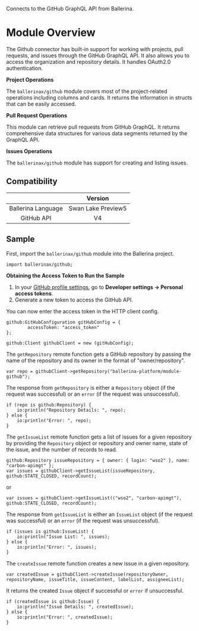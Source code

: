 Connects to the GitHub GraphQL API from Ballerina.

# Module Overview

The Github connector has built-in support for working with projects, pull requests, and issues through the GitHub GraphQL API. It also allows you to access the organization and repository details. It handles OAuth2.0 authentication.

**Project Operations**

The `ballerinax/github` module covers most of the project-related operations including columns and cards. It returns the information in structs that can be easily accessed.

**Pull Request Operations**

This module can retrieve pull requests from GitHub GraphQL. It returns comprehensive data structures for various data segments returned by the GraphQL API.

**Issues Operations**

The `ballerinax/github` module has support for creating and listing issues.


## Compatibility
|                             |       Version               |
|:---------------------------:|:---------------------------:|
| Ballerina Language          | Swan Lake Preview5          |
| GitHub API                  | V4                          |

## Sample

First, import the `ballerinax/github` module into the Ballerina project.

```ballerina
import ballerinax/github;
```

**Obtaining the Access Token to Run the Sample**

1. In your [GitHub profile settings](https://github.com/settings/profile), go to **Developer settings -> Personal access tokens**.
2. Generate a new token to access the GitHub API.

You can now enter the access token in the HTTP client config.
```ballerina
github:GitHubConfiguration gitHubConfig = {
        accessToken: "access_token"
};
 
github:Client githubClient = new (gitHubConfig);
```

The `getRepository` remote function gets a GitHub repository by passing the name of the repository and its owner in the format of "owner/repository".
```ballerina
var repo = githubClient->getRepository("ballerina-platform/module-github");
```

The response from `getRepository` is either a `Repository` object (if the request was successful) or an `error` (if the request was unsuccessful).
```ballerina
if (repo is github:Repository) {
    io:println("Repository Details: ", repo);
} else {
    io:println("Error: ", repo);
}
```

The `getIssueList` remote function gets a list of issues for a given repository by providing the `Repository` object or repository and owner name, state of the issue, and the number of records to read.

```ballerina
github:Repository issueRepository = { owner: { login: "wso2" }, name: "carbon-apimgt" };
var issues = githubClient->getIssueList(issueRepository, github:STATE_CLOSED, recordCount);
```
or
```ballerina
var issues = githubClient->getIssueList(("wso2", "carbon-apimgt"), github:STATE_CLOSED, recordCount);
```

The response from `getIssueList` is either an `IssueList` object (if the request was successful) or an `error` (if the request was unsuccessful).

```ballerina
if (issues is github:IssueList) {
    io:println("Issue List: ", issues);
} else {
    io:println("Error: ", issues);
}
```

The `createIssue` remote function creates a new issue in a given repository.

```ballerina
var createdIssue = githubClient->createIssue(repositoryOwner, repositoryName, issueTitle, issueContent, labelList, assigneeList);
```

It returns the created `Issue` object if successful or `error` if unsuccessful.

```ballerina
if (createdIssue is github:Issue) {
    io:println("Issue Details: ", createdIssue);
} else {
    io:println("Error: ", createdIssue);
}
```
